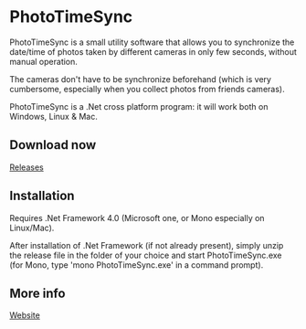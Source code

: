 PhotoTimeSync
=============

PhotoTimeSync is a small utility software that allows you to synchronize the date/time of photos taken by different cameras in only few seconds, without manual operation. 

The cameras don't have to be synchronize beforehand (which is very cumbersome, especially when you collect photos from friends cameras).

PhotoTimeSync is a .Net cross platform program: it will work both on Windows, Linux & Mac.

Download now
------------

[Releases](https://github.com/benoit74/PhotoTimeSync/releases/)

Installation
--------------------

Requires .Net Framework 4.0 (Microsoft one, or Mono especially on Linux/Mac).

After installation of .Net Framework (if not already present), simply unzip the release file in the folder of your choice and start PhotoTimeSync.exe (for Mono, type 'mono PhotoTimeSync.exe' in a command prompt).

More info
---------

[Website](http://phototimesync.oviles.info)

